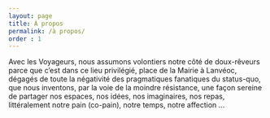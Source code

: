 ```yaml
---
layout: page
title: À propos
permalink: /à propos/
order : 1
---
```


Avec les Voyageurs, nous assumons volontiers notre côté de doux-rêveurs parce que c’est dans ce lieu privilégié, place de la Mairie à Lanvéoc, dégagés de toute la négativité des pragmatiques fanatiques du status-quo, que nous inventons, par la voie de la moindre résistance, une façon sereine de partager nos espaces, nos idées, nos imaginaires, nos repas, littéralement notre pain (co-pain), notre temps, notre affection …
